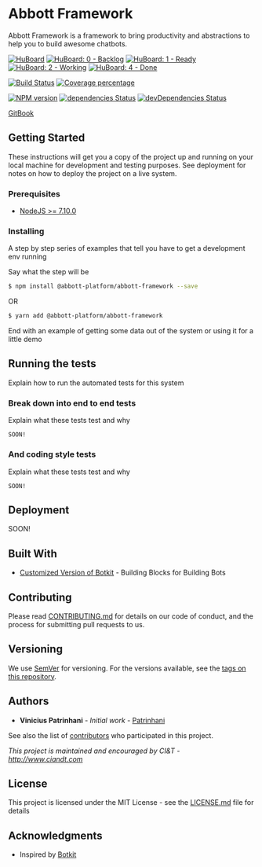 # Abbott Framework

Abbott Framework is a framework to bring productivity and abstractions to help you to build awesome chatbots.

[![HuBoard](https://img.shields.io/github/issues/AbbottPlatform/abbott-framework.svg)](https://huboard.com/AbbottPlatform/abbott-framework)
[![HuBoard: 0 - Backlog](https://img.shields.io/github/issues/AbbottPlatform/abbott-framework/%220%20-%20Backlog%22.svg)](https://huboard.com/AbbottPlatform/abbott-framework#/?column=%5B%22Backlog%22%5D)
[![HuBoard: 1 - Ready](https://img.shields.io/github/issues/AbbottPlatform/abbott-framework/%221%20-%20Ready%22.svg)](https://huboard.com/AbbottPlatform/abbott-framework#/?column=%5B%22Ready%22%5D)
[![HuBoard: 2 - Working](https://img.shields.io/github/issues/AbbottPlatform/abbott-framework/%222%20-%20Working%20%3C=%205%22.svg)](https://huboard.com/AbbottPlatform/abbott-framework#/?column=%5B%22Working%22%5D)
[![HuBoard: 4 - Done](https://img.shields.io/github/issues/AbbottPlatform/abbott-framework/%224%20-%20Done%22.svg)](https://huboard.com/AbbottPlatform/abbott-framework#/?column=%5B%22Done%22%5D)

[![Build Status][travis-image]][travis-url]
[![Coverage percentage][coveralls-image]][coveralls-url]

[![NPM version][npm-image]][npm-url]
[![dependencies Status][daviddm-image]][daviddm-url]
[![devDependencies Status][daviddm-dev-image]][daviddm-dev-url]

[GitBook](https://abbott-platform.gitbooks.io/abbott-framework/content/)

## Getting Started

These instructions will get you a copy of the project up and running on your local machine for development and testing purposes. See deployment for notes on how to deploy the project on a live system.

### Prerequisites

* [NodeJS >= 7.10.0](https://nodejs.org)

### Installing

A step by step series of examples that tell you have to get a development env running

Say what the step will be

```bash
$ npm install @abbott-platform/abbott-framework --save
```
OR
```bash
$ yarn add @abbott-platform/abbott-framework
```

End with an example of getting some data out of the system or using it for a little demo

## Running the tests

Explain how to run the automated tests for this system

### Break down into end to end tests

Explain what these tests test and why

```
SOON!
```

### And coding style tests

Explain what these tests test and why

```
SOON!
```

## Deployment

SOON!

## Built With

* [Customized Version of Botkit](https://github.com/AbbottPlatform/botkit) - Building Blocks for Building Bots

## Contributing

Please read [CONTRIBUTING.md](CONTRIBUTING.md) for details on our code of conduct, and the process for submitting pull requests to us.

## Versioning

We use [SemVer](http://semver.org/) for versioning. For the versions available, see the [tags on this repository](https://github.com/AbbottPlatform/abbott-framework/tags). 

## Authors

* **Vinicius Patrinhani** - *Initial work* - [Patrinhani](https://github.com/patrinhani-ciandt)

See also the list of [contributors](https://github.com/AbbottPlatform/abbott-framework/contributors) who participated in this project.

*This project is maintained and encouraged by CI&T - http://www.ciandt.com*

## License

This project is licensed under the MIT License - see the [LICENSE.md](LICENSE.md) file for details

## Acknowledgments

* Inspired by [Botkit](https://github.com/howdyai/botkit)

[npm-image]: https://badge.fury.io/js/%40abbott-platform%2Fabbott-framework.svg
[npm-url]: https://npmjs.org/package/@abbott-platform/abbott-framework
[travis-image]: https://travis-ci.org/AbbottPlatform/abbott-framework.svg?branch=master
[travis-url]: https://travis-ci.org/AbbottPlatform/abbott-framework
[daviddm-image]: https://david-dm.org/AbbottPlatform/abbott-framework.svg?theme=shields.io
[daviddm-url]: https://david-dm.org/AbbottPlatform/abbott-framework
[daviddm-dev-image]: https://david-dm.org/AbbottPlatform/abbott-framework/dev-status.svg
[daviddm-dev-url]: https://david-dm.org/AbbottPlatform/abbott-framework?type=dev
[coveralls-image]: https://coveralls.io/repos/github/AbbottPlatform/abbott-framework/badge.svg
[coveralls-url]: https://coveralls.io/github/AbbottPlatform/abbott-framework
